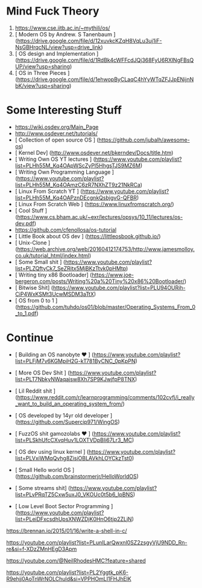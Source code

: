 # Mind Fuck Theory
1. https://www.cse.iitb.ac.in/~mythili/os/
2. [ Modern OS by Andrew. S Tanenbaum ] (https://drive.google.com/file/d/12xuvkcKZqH8VqLu3uj1iF-NsGBHrqcNL/view?usp=drive_link)
3. [ OS design and Implementation ] (https://drive.google.com/file/d/1RdBk4cWFFcdJQj368FyU6RXlNgFBsQUP/view?usp=sharing)
4. [ OS in Three Pieces ] (https://drive.google.com/file/d/1ehwopByCLaqC4hYyWTqZFJJpENijnNbK/view?usp=sharing)

# Some Interesting Stuff

- https://wiki.osdev.org/Main_Page
- http://www.osdever.net/tutorials/
- [ Collection of open source OS ] (https://github.com/jubalh/awesome-os)
- [ Kernel Dev] (http://www.osdever.net/bkerndev/Docs/title.htm)
- [ Writing Own OS YT lectures ] (https://www.youtube.com/playlist?list=PLHh55M_Kq4OApWScZyPl5HhgsTJS9MZ6M)
- [ Writing Own Programming Language ] (https://www.youtube.com/playlist?list=PLHh55M_Kq4OAmzC6zR7NXhZT9z21NkRCa)
- [ Linux From Scratch YT ] (https://www.youtube.com/playlist?list=PLHh55M_Kq4OAPznDEcgnkQsbjgvG-QFBR)
- [ Linux From Scratch Web ] (https://www.linuxfromscratch.org/)
- [ Cool Stuff ] (https://www.cs.bham.ac.uk/~exr/lectures/opsys/10_11/lectures/os-dev.pdf)
- https://github.com/cfenollosa/os-tutorial
- [ Little Book about OS dev ] (https://littleosbook.github.io/)
- [ Unix-Clone ] (https://web.archive.org/web/20160412174753/http://www.jamesmolloy.co.uk/tutorial_html/index.html)
- [ Some Small shit ] (https://www.youtube.com/playlist?list=PLZQftyCk7_SeZRitx5MjBKzTtvk0pHMtp)
- [ Writing tiny x86 Bootloader] (https://www.joe-bergeron.com/posts/Writing%20a%20Tiny%20x86%20Bootloader/)
- [ Bitwise Shit] (https://www.youtube.com/playlist?list=PLU94OURih-CiP4WxKSMt3UcwMSDM3aTtX)
- [ OS from 0 to 1 ] (https://github.com/tuhdo/os01/blob/master/Operating_Systems_From_0_to_1.pdf)

# Continue
- [ Building an OS nanobyte ❤️  ] (https://www.youtube.com/playlist?list=PLFjM7v6KGMpiH2G-kT781ByCNC_0pKpPN)
- [ More OS Dev Shit ] (https://www.youtube.com/playlist?list=PLT7NbkyNWaqajsw8Xh7SP9KJwjfpP8TNX)
- [ Lil Reddit shit ] (https://www.reddit.com/r/learnprogramming/comments/102cvfj/i_really_want_to_build_an_operating_system_from/)
- [ OS developed by 14yr old developer ] (https://github.com/Supercip971/WingOS)

- [ FuzzOS shit gamozolabs ❤️ ] (https://www.youtube.com/playlist?list=PLSkhUfcCXvqHuv1LOXTVDpBIi67Lr3_MC)
- [ OS dev using linux kernel ] (https://www.youtube.com/playlist?list=PLVxiWMqQvhg8ZisiOBLAVkhLOYCkzTst0)
- [ Small Hello world OS ] (https://github.com/brainstormerjr/HelloWorldOS)
- [ Some streams shit] (https://www.youtube.com/playlist?list=PLvPRqTZ5Cxw5uxJ0_VKOUc0t5b6_IpBNS)
- [ Low Level Boot Sector Programming ] (https://www.youtube.com/playlist?list=PLeiDFxcsdhUpsXNWZDjK0HnO6tjp2ZLjN)

https://brennan.io/2015/01/16/write-a-shell-in-c/

https://youtube.com/playlist?list=PLunILarQwxnl0SZ2zsgyVjU9NDD_Rn-re&si=f-XDzZMnHEgD3Apm

https://youtube.com/@NeilRhodesHMC?feature=shared

https://youtube.com/playlist?list=PL2Yggtk_pK6-R9ehjj0AoTnWrNOLChuld&si=VPPHOmLI1FHJhElK
